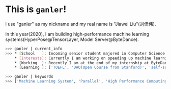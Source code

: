 # This is `ganler`!

I use "ganler" as my nickname and my real name is "Jiawei Liu"(刘佳伟). 

In this year(2020), I am building high-performance machine learning systems(HyperPose@TensorLayer, Model Server@ByteDance).

```bash
>>> ganler | current_info
>>> * [School   ]: Incoming senior student majored in Computer Science at Tongji University, Shanghai.
    * [Interests]: Currently I am working on speeding up machine learning systems. 🚀
    * [Working  ]: Recently I am at the end of my internship at ByteDance AI Lab and I will start a research internship with people from NYU System Group. 
    * [Learning ]: ['TOEFL', 'DAO(Open Course from Stanford)', 'self-supervised Learning', 'CppCon 2019'.]

>>> ganler | keywords
>>> ['Machine Learning System', 'Parallel', 'High Performance Computing', 'Modern C++']
```
